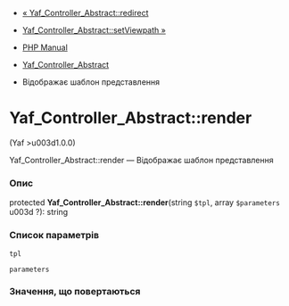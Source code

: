 - [«
Yaf_Controller_Abstract::redirect](yaf-controller-abstract.redirect.md)
- [Yaf_Controller_Abstract::setViewpath
»](yaf-controller-abstract.setviewpath.md)

- [PHP Manual](index.md)
- [Yaf_Controller_Abstract](class.yaf-controller-abstract.md)
- Відображає шаблон представлення

# Yaf_Controller_Abstract::render

(Yaf \>u003d1.0.0)

Yaf_Controller_Abstract::render — Відображає шаблон представлення

### Опис

protected **Yaf_Controller_Abstract::render**(string `$tpl`, array
`$parameters` u003d ?): string

### Список параметрів

`tpl`

`parameters`

### Значення, що повертаються
